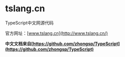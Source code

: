 # tslang.cn
TypeScript中文网源代码

官方网址：[www.tslang.cn](http://www.tslang.cn/)

**中文文档来自[https://github.com/zhongsp/TypeScript](https://github.com/zhongsp/TypeScript)**